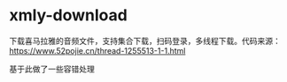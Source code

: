 # xmly-download
下载喜马拉雅的音频文件，支持集合下载，扫码登录，多线程下载。代码来源：https://www.52pojie.cn/thread-1255513-1-1.html

基于此做了一些容错处理
